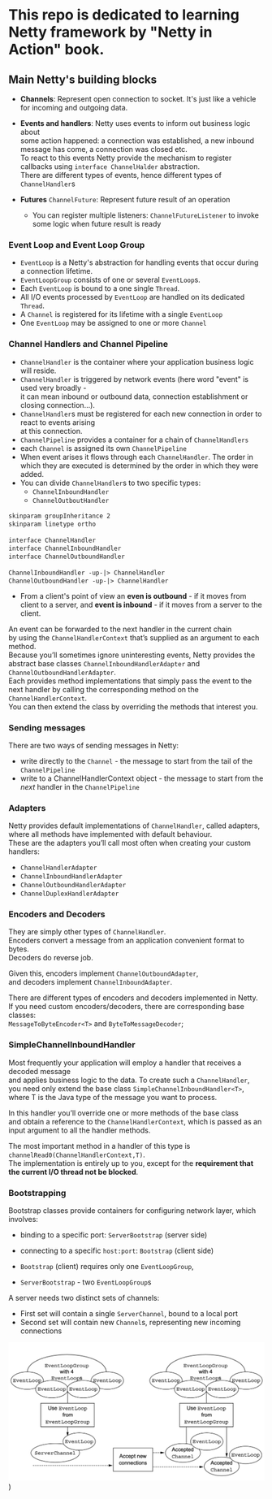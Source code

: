 # This repo is dedicated to learning Netty framework by "Netty in Action" book.

## Main Netty's building blocks

- **Channels**: Represent open connection to socket. It's just like a vehicle for incoming and outgoing data.

- **Events and handlers**: Netty uses events to inform out business logic about  
    some action happened: a connection was established, a new inbound message has come, a connection was closed etc.  
    To react to this events Netty provide the mechanism to register callbacks using `interface ChannelHalder` abstraction.  
    There are different types of events, hence different types of `ChannelHandler`s  
  
- **Futures** `ChannelFuture`: Represent future result of an operation
  - You can register multiple listeners: `ChannelFutureListener` to invoke some logic when future result is ready


### Event Loop and Event Loop Group

- `EventLoop` is a Netty's abstraction for handling events that occur during a connection lifetime.  
- `EventLoopGroup` consists of one or several `EventLoop`s.
- Each `EventLoop` is bound to a one single `Thread`.
- All I/O events processed by `EventLoop` are handled on its dedicated `Thread`.
- A `Channel` is registered for its lifetime with a single `EventLoop`
- One `EventLoop` may be assigned to one or more `Channel`

### Channel Handlers and Channel Pipeline

- `ChannelHandler` is the container where your application business logic will reside.  
- `ChannelHandler` is triggered by network events (here word "event" is used very broadly -  
it can mean inbound or outbound data, connection establishment or closing connection...).
- `ChannelHandler`s must be registered for each new connection in order to react to events arising  
at this connection.
- `ChannelPipeline` provides a container for a chain of `ChannelHandlers`
- each `Channel` is assigned its own `ChannelPipeline`
- When event arises it flows through each `ChannelHandler`. The order in which they are executed
is determined by the order in which they were added.
- You can divide `ChannelHandler`s to two specific types:
  - `ChannelInboundHandler`
  - `ChannelOutboutHandler`

```plantuml
skinparam groupInheritance 2
skinparam linetype ortho

interface ChannelHandler
interface ChannelInboundHandler
interface ChannelOutboundHandler

ChannelInboundHandler -up-|> ChannelHandler
ChannelOutboundHandler -up-|> ChannelHandler
```

- From a client's point of view an **even is outbound** - if it moves from client to a server,
and **event is inbound** - if it moves from a server to the client.

An event can be forwarded to the next handler in the current chain  
by using the `ChannelHandlerContext` that’s supplied as an argument to each method.  
Because you’ll sometimes ignore uninteresting events, Netty provides
the abstract base classes `ChannelInboundHandlerAdapter` and `ChannelOutboundHandlerAdapter`.  
Each provides method implementations that simply pass the event to the next handler
by calling the corresponding method on the `ChannelHandlerContext`.  
You can then extend the class by overriding the methods that interest you.

### Sending messages

There are two ways of sending messages in Netty:
- write directly to the `Channel` - the message to start from the tail of the `ChannelPipeline`
- write to a ChannelHandlerContext object -  the message to start from the _next_ handler in the `ChannelPipeline` 


### Adapters

Netty provides default implementations of `ChannelHandler`, called adapters, where all methods have implemented
with default behaviour.  
These are the adapters you’ll call most often when creating your custom handlers:
- `ChannelHandlerAdapter`
- `ChannelInboundHandlerAdapter`
- `ChannelOutboundHandlerAdapter`
- `ChannelDuplexHandlerAdapter`

### Encoders and Decoders

They are simply other types of `ChannelHandler`.  
Encoders convert a message from an application convenient format to bytes.  
Decoders do reverse job.  

Given this, encoders implement `ChannelOutboundAdapter`,  
and decoders implement `ChannelInboundAdapter`.

There are different types of encoders and decoders implemented in Netty.  
If you need custom encoders/decoders, there are corresponding base classes:  
`MessageToByteEncoder<T>` and `ByteToMessageDecoder`;

### SimpleChannelInboundHandler<T>

Most frequently your application will employ a handler that receives a decoded message  
and applies business logic to the data. To create such a `ChannelHandler`,  
you need only extend the base class `SimpleChannelInboundHandler<T>`,  
where T is the Java type of the message you want to process.  

In this handler you’ll override one or more methods of the base class  
and obtain a reference to the `ChannelHandlerContext`,
which is passed as an input argument to all the handler methods.  

The most important method in a handler of this type is `channelRead0(ChannelHandlerContext,T)`.  
The implementation is entirely up to you, except for the __requirement that the current I/O thread not be blocked__.  

### Bootstrapping

Bootstrap classes provide containers for configuring network layer, which involves:
 - binding to a specific port: `ServerBootstrap` (server side)
 - connecting to a specific `host:port`: `Bootstrap` (client side)

 - `Bootstrap` (client) requires only one `EventLoopGroup`,
 - `ServerBootstrap` - two `EventLoopGroup`s

A server needs two distinct sets of channels:
 - First set will contain a single `ServerChannel`, bound to a local port
 - Second set will contain new `Channel`s, representing new incoming connections

![Different EventLoopGroups for Server and Client bootstraps](./resources/Bootstrapping.png))

